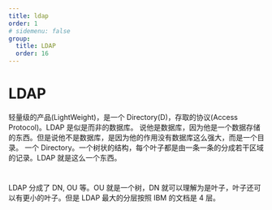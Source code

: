 ```yaml
---
title: ldap
order: 1
# sidemenu: false
group:
  title: LDAP
  order: 16
---
```


# LDAP

轻量级的产品(LightWeight)，是一个 Directory(D)，存取的协议(Access Protocol)。LDAP 是似是而非的数据库。
说他是数据库，因为他是一个数据存储的东西。但是说他不是数据库，是因为他的作用没有数据库这么强大，而是一个目录。
一个 Directory。一个树状的结构，每个叶子都是由一条一条的分成若干区域的记录。LDAP 就是这么一个东西。

#

LDAP 分成了 DN, OU 等。OU 就是一个树，DN 就可以理解为是叶子，叶子还可以有更小的叶子。但是 LDAP 最大的分层按照 IBM 的文档是 4 层。
